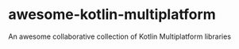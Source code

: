 # awesome-kotlin-multiplatform
An awesome collaborative collection of Kotlin Multiplatform libraries

